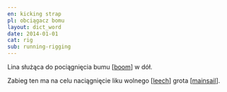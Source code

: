 ```yaml
---
en: kicking strap
pl: obciągacz bomu
layout: dict_word
date: 2014-01-01
cat: rig
sub: running-rigging
---
```


Lina służąca do pociągnięcia bumu [[boom](/dict/b/boom.html)] w dół.  

Zabieg ten ma na celu naciągnięcie liku wolnego [[leech](/dict/l/leech.html)] grota [[mainsail](/dict/m/mainsail.html)].

<!-- TODO: po co to naciągać? -->